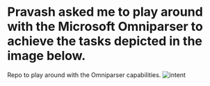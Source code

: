 # Pravash asked me to play around with the Microsoft Omniparser to achieve the tasks depicted in the image below.
Repo to play around with the Omniparser capabilities.
![intent](https://github.com/user-attachments/assets/725791be-651e-4da4-9803-9612a37e22db)
